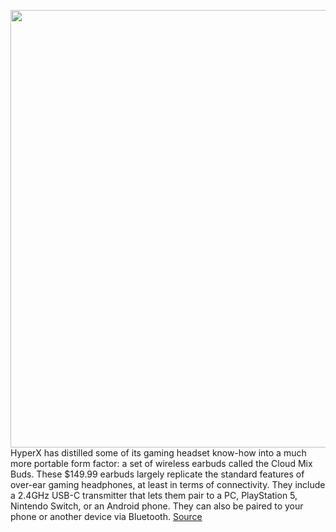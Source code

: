 <img src='https://cdn.vox-cdn.com/thumbor/VIsxUeQgiKEeUzf19WlbqbobsPA=/0x0:2040x1360/1200x800/filters:focal(857x517:1183x843)/cdn.vox-cdn.com/uploads/chorus_image/image/70974278/cfaulkner_220607_5278_0001.0.jpg' width='700px' /><br/>
HyperX has distilled some of its gaming headset know-how into a much more portable form factor: a set of wireless earbuds called the Cloud Mix Buds. These $149.99 earbuds largely replicate the standard features of over-ear gaming headphones, at least in terms of connectivity. They include a 2.4GHz USB-C transmitter that lets them pair to a PC, PlayStation 5, Nintendo Switch, or an Android phone. They can also be paired to your phone or another device via Bluetooth.
<a href='https://www.theverge.com/23159564/hyperx-cloud-mix-buds-gaming-earbuds-review-specs'> Source <a/>